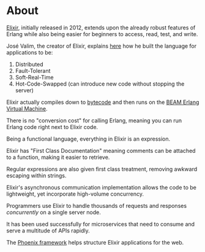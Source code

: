 # About

[Elixir](http://elixir-lang.org/), initially released in 2012, extends upon the already robust features of Erlang while also being easier for beginners to access, read, test, and write.

José Valim, the creator of Elixir, explains [here](https://vimeo.com/53221562) how he built the language for applications to be:

  1. Distributed
  2. Fault-Tolerant
  3. Soft-Real-Time
  4. Hot-Code-Swapped (can introduce new code without stopping the server)

Elixir actually compiles down to [bytecode](https://en.wikipedia.org/wiki/Bytecode) and then runs on the [BEAM Erlang Virtual Machine](http://erlangcentral.org/videos/euc-2014-robert-virding-hitchhikers-tour-of-the-beam/).

There is no "conversion cost" for calling Erlang, meaning you can run Erlang code right next to Elixir code.

Being a functional language, everything in Elixir is an expression.

Elixir has "First Class Documentation" meaning comments  can be attached to a function, making it easier to retrieve.

Regular expressions are also given first class treatment, removing awkward escaping within strings.

Elixir's asynchronous communication implementation allows the code to be lightweight, yet incorporate high-volume concurrency.

Programmers use Elixir to handle thousands of requests and responses *concurrently* on a single server node.

It has been used successfully for microservices that need to consume and serve a multitude of APIs rapidly.

The [Phoenix framework](http://www.phoenixframework.org/) helps structure Elixir applications for the web.
